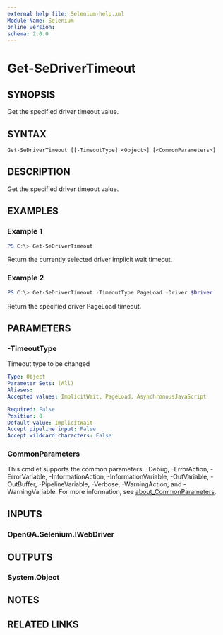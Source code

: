 ```yaml
---
external help file: Selenium-help.xml
Module Name: Selenium
online version:
schema: 2.0.0
---
```


# Get-SeDriverTimeout

## SYNOPSIS
Get the specified driver timeout value.

## SYNTAX

```
Get-SeDriverTimeout [[-TimeoutType] <Object>] [<CommonParameters>]
```

## DESCRIPTION
Get the specified driver timeout value.

## EXAMPLES

### Example 1
```powershell
PS C:\> Get-SeDriverTimeout
```

Return the currently selected driver implicit wait timeout.

### Example 2
```powershell
PS C:\> Get-SeDriverTimeout -TimeoutType PageLoad -Driver $Driver
```

Return the specified driver PageLoad timeout.

## PARAMETERS

### -TimeoutType
Timeout type to be changed

```yaml
Type: Object
Parameter Sets: (All)
Aliases:
Accepted values: ImplicitWait, PageLoad, AsynchronousJavaScript

Required: False
Position: 0
Default value: ImplicitWait
Accept pipeline input: False
Accept wildcard characters: False
```

### CommonParameters
This cmdlet supports the common parameters: -Debug, -ErrorAction, -ErrorVariable, -InformationAction, -InformationVariable, -OutVariable, -OutBuffer, -PipelineVariable, -Verbose, -WarningAction, and -WarningVariable. For more information, see [about_CommonParameters](http://go.microsoft.com/fwlink/?LinkID=113216).

## INPUTS

### OpenQA.Selenium.IWebDriver

## OUTPUTS

### System.Object
## NOTES

## RELATED LINKS
